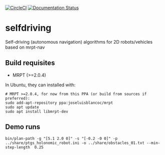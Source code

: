 [![CircleCI](https://circleci.com/gh/jlblancoc/selfdriving.svg?style=svg)](https://circleci.com/gh/jlblancoc/selfdriving)
[![Documentation Status](https://readthedocs.org/projects/selfdriving/badge/?version=latest)](https://selfdriving.readthedocs.io/en/latest/?badge=latest)

# selfdriving
Self-driving (autonomous navigation) algorithms for 2D robots/vehicles based on mrpt-nav

## Build requisites

- MRPT (>=2.0.4)

In Ubuntu, they can installed with:

```
# MRPT >=2.0.4, for now from this PPA (or build from sources if preferred):
sudo add-apt-repository ppa:joseluisblancoc/mrpt
sudo apt update
sudo apt install libmrpt-dev

```


## Demo runs

```
bin/plan-path -g "[5.1 2.0 0]" -s "[-0.2 -0 0]" -p ../share/ptgs_holonomic_robot.ini -o ../share/obstacles_01.txt --min-step-length  0.25
```
